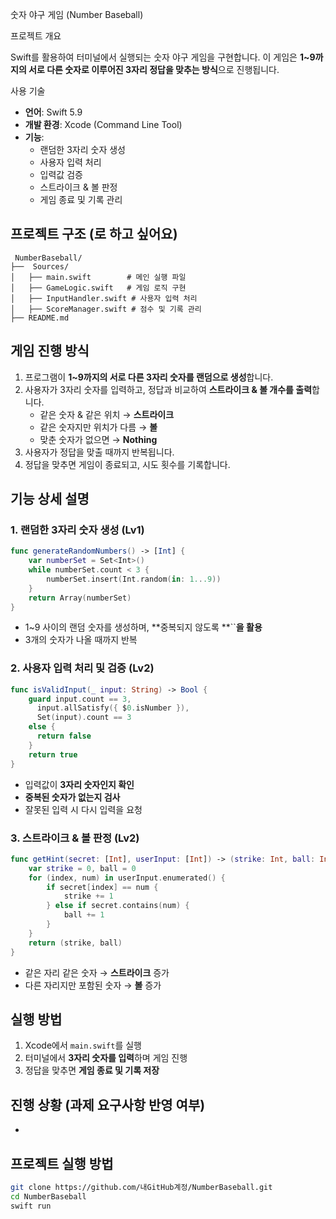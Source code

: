 숫자 야구 게임 (Number Baseball)

프로젝트 개요

Swift를 활용하여 터미널에서 실행되는 숫자 야구 게임을 구현합니다. 이 게임은 **1\~9까지의 서로 다른 숫자로 이루어진 3자리 정답을 맞추는 방식**으로 진행됩니다.

사용 기술

- **언어**: Swift 5.9
- **개발 환경**: Xcode (Command Line Tool)
- **기능**:
  - 랜덤한 3자리 숫자 생성
  - 사용자 입력 처리
  - 입력값 검증
  - 스트라이크 & 볼 판정
  - 게임 종료 및 기록 관리

## 프로젝트 구조 (로 하고 싶어요)

```
 NumberBaseball/
├──  Sources/
│   ├── main.swift        # 메인 실행 파일
│   ├── GameLogic.swift   # 게임 로직 구현
│   ├── InputHandler.swift # 사용자 입력 처리
│   ├── ScoreManager.swift # 점수 및 기록 관리
├── README.md
```

##  게임 진행 방식

1. 프로그램이 **1\~9까지의 서로 다른 3자리 숫자를 랜덤으로 생성**합니다.
2. 사용자가 3자리 숫자를 입력하고, 정답과 비교하여 **스트라이크 & 볼 개수를 출력**합니다.
   - 같은 숫자 & 같은 위치 → **스트라이크**
   - 같은 숫자지만 위치가 다름 → **볼**
   - 맞춘 숫자가 없으면 → **Nothing**
3. 사용자가 정답을 맞출 때까지 반복됩니다.
4. 정답을 맞추면 게임이 종료되고, 시도 횟수를 기록합니다.

##  기능 상세 설명

###  1. 랜덤한 3자리 숫자 생성 (Lv1)

```swift
func generateRandomNumbers() -> [Int] {
    var numberSet = Set<Int>()
    while numberSet.count < 3 {
        numberSet.insert(Int.random(in: 1...9))
    }
    return Array(numberSet)
}
```

- 1\~9 사이의 랜덤 숫자를 생성하며, **중복되지 않도록 **``**을 활용**
- 3개의 숫자가 나올 때까지 반복

###  2. 사용자 입력 처리 및 검증 (Lv2)

```swift
func isValidInput(_ input: String) -> Bool {
    guard input.count == 3,
      input.allSatisfy({ $0.isNumber }),
      Set(input).count == 3
    else {
      return false
    }
    return true
}
```

- 입력값이 **3자리 숫자인지 확인**
- **중복된 숫자가 없는지 검사**
- 잘못된 입력 시 다시 입력을 요청

### 3. 스트라이크 & 볼 판정 (Lv2)

```swift
func getHint(secret: [Int], userInput: [Int]) -> (strike: Int, ball: Int) {
    var strike = 0, ball = 0
    for (index, num) in userInput.enumerated() {
        if secret[index] == num {
            strike += 1
        } else if secret.contains(num) {
            ball += 1
        }
    }
    return (strike, ball)
}
```

- 같은 자리 같은 숫자 → **스트라이크** 증가
- 다른 자리지만 포함된 숫자 → **볼** 증가

##  실행 방법

1. Xcode에서 `main.swift`를 실행
2. 터미널에서 **3자리 숫자를 입력**하며 게임 진행
3. 정답을 맞추면 **게임 종료 및 기록 저장**

## 진행 상황 (과제 요구사항 반영 여부)

-

## 프로젝트 실행 방법

```bash
git clone https://github.com/내GitHub계정/NumberBaseball.git
cd NumberBaseball
swift run
```

